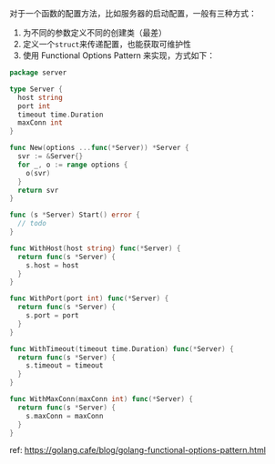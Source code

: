 对于一个函数的配置方法，比如服务器的启动配置，一般有三种方式：

1. 为不同的参数定义不同的创建类（最差）
2. 定义一个`struct`来传递配置，也能获取可维护性
3. 使用 Functional Options Pattern 来实现，方式如下：

```go
package server

type Server {
  host string
  port int
  timeout time.Duration
  maxConn int
}

func New(options ...func(*Server)) *Server {
  svr := &Server{}
  for _, o := range options {
    o(svr)
  }
  return svr
}

func (s *Server) Start() error {
  // todo
}

func WithHost(host string) func(*Server) {
  return func(s *Server) {
    s.host = host
  }
}

func WithPort(port int) func(*Server) {
  return func(s *Server) {
    s.port = port
  }
}

func WithTimeout(timeout time.Duration) func(*Server) {
  return func(s *Server) {
    s.timeout = timeout
  }
}

func WithMaxConn(maxConn int) func(*Server) {
  return func(s *Server) {
    s.maxConn = maxConn
  }
}
```

ref: https://golang.cafe/blog/golang-functional-options-pattern.html